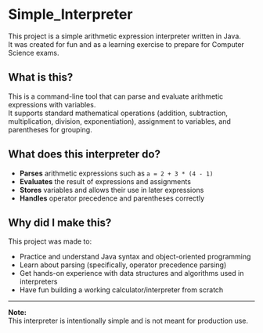 # Simple_Interpreter

This project is a simple arithmetic expression interpreter written in Java.  
It was created for fun and as a learning exercise to prepare for Computer Science exams.

## What is this?

This is a command-line tool that can parse and evaluate arithmetic expressions with variables.  
It supports standard mathematical operations (addition, subtraction, multiplication, division, exponentiation), assignment to variables, and parentheses for grouping.

## What does this interpreter do?

- **Parses** arithmetic expressions such as `a = 2 + 3 * (4 - 1)`  
- **Evaluates** the result of expressions and assignments  
- **Stores** variables and allows their use in later expressions  
- **Handles** operator precedence and parentheses correctly

## Why did I make this?

This project was made to:
- Practice and understand Java syntax and object-oriented programming
- Learn about parsing (specifically, operator precedence parsing)
- Get hands-on experience with data structures and algorithms used in interpreters
- Have fun building a working calculator/interpreter from scratch

---

**Note:**  
This interpreter is intentionally simple and is not meant for production use.  
